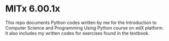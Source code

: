 # MITx 6.00.1x 

This repo documents Python codes written by me for the Introduction to Computer Science and Programming Using Python course on edX platform. It also includes my written codes for exercises found in the textbook.


